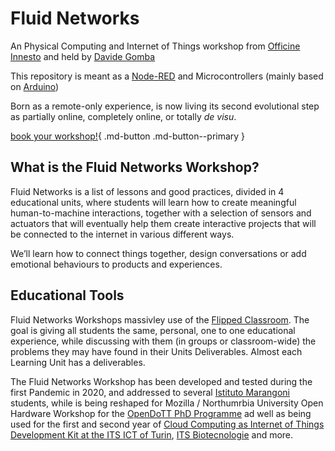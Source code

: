 # Fluid Networks

An Physical Computing and Internet of Things workshop from [Officine Innesto](https://officine.cc/) and held by [Davide Gomba](https://twitter.com/vongomben)

This repository is meant as a [Node-RED](https://nodered.org/) and Microcontrollers (mainly based on [Arduino](https://arduino.cc/))

Born as a remote-only experience, is now living its second evolutional step as partially online, completely online, or totally *de visu*.  

[book your workshop!](https://calendly.com/dgomba/30min){ .md-button .md-button--primary }


## What is the Fluid Networks Workshop?

Fluid Networks is a list of lessons and good practices, divided in 4 educational units, where students will learn how to create meaningful human-to-machine interactions, together with a selection of sensors and actuators that will eventually help them create interactive projects that will be connected to the internet in various different ways.

We’ll learn how to connect things together, design conversations or add emotional behaviours to products and experiences.

## Educational Tools

Fluid Networks Workshops massivley use of the [Flipped Classroom](https://en.wikipedia.org/wiki/Flipped_classroom).
The goal is giving all students the same, personal, one to one educational experience, while discussing with them (in groups or classroom-wide) the problems they may have found in their Units Deliverables. Almost each Learning Unit has a deliverables.

The Fluid Networks Workshop has been developed and tested during the first Pandemic in 2020, and addressed to several [Istituto Marangoni](https://www.istitutomarangoni.com/en) students, while is being reshaped for Mozilla / Northumrbia University Open Hardware Workshop for the [OpenDoTT PhD Programme](https://opendott.org/) ad well as being used for the first and second year of [Cloud Computing as Internet of Things Development Kit at the ITS ICT of Turin](https://www.its-ictpiemonte.it/corsi/cloud-specialist/), [ITS Biotecnologie](https://www.its-biotecnologiepiemonte.it/) and more. 

